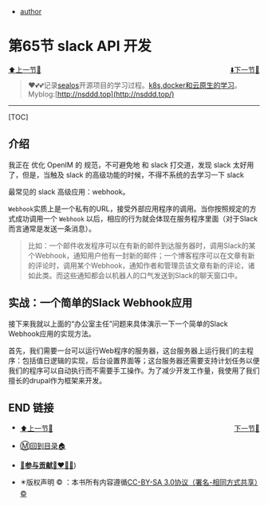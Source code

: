 + [author](http://nsddd.top)

# 第65节 slack API 开发

<div><a href = '64.md' style='float:left'>⬆️上一节🔗  </a><a href = '66.md' style='float: right'>  ⬇️下一节🔗</a></div>
<br>

> ❤️💕💕记录[sealos](https://github.com/3293172751/sealos)开源项目的学习过程。[k8s,docker和云原生的学习](https://github.com/3293172751/sealos)。Myblog:[http://nsddd.top](http://nsddd.top/)

---
[TOC]

## 介绍

我正在 优化 OpenIM 的 规范，不可避免地 和 slack 打交道，发现 slack 太好用了，但是，当触及 slack 的高级功能的时候，不得不系统的去学习一下 slack

最常见的 slack 高级应用：webhook。

`Webhook`实质上是一个私有的URL，接受外部应用程序的调用。当你按照规定的方式成功调用一个 `Webhook` 以后，相应的行为就会体现在服务程序里面（对于Slack而言通常是发送一条消息）。

>  比如：一个邮件收发程序可以在有新的邮件到达服务器时，调用Slack的某个Webhook，通知用户他有一封新的邮件；一个博客程序可以在文章有新的评论时，调用某个Webhook，通知作者和管理员该文章有新的评论，诸如此类。而这些通知都会以机器人的口气发送到Slack的聊天窗口中。



## 实战：一个简单的Slack Webhook应用

接下来我就以上面的“办公室主任”问题来具体演示一下一个简单的Slack Webhook应用的实现方法。

首先，我们需要一台可以运行Web程序的服务器，这台服务器上运行我们的主程序：包括值日逻辑的实现，后台设置界面等；这台服务器还需要支持计划任务以便我们的程序可以自动执行而不需要手工操作。为了减少开发工作量，我使用了我们擅长的drupal作为框架来开发。









## END 链接
<ul><li><div><a href = '64.md' style='float:left'>⬆️上一节🔗  </a><a href = '66.md' style='float: right'>  ️下一节🔗</a></div></li></ul>

+ [Ⓜ️回到目录🏠](../README.md)

+ [**🫵参与贡献💞❤️‍🔥💖**](https://nsddd.top/archives/contributors))

+ ✴️版权声明 &copy; ：本书所有内容遵循[CC-BY-SA 3.0协议（署名-相同方式共享）&copy;](http://zh.wikipedia.org/wiki/Wikipedia:CC-by-sa-3.0协议文本) 

